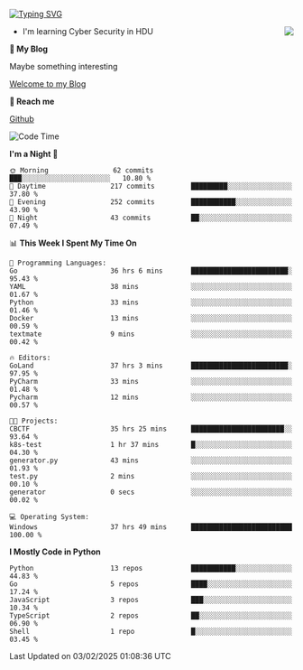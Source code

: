[![Typing SVG](https://readme-typing-svg.herokuapp.com?font=Fira+Code&pause=1000&random=false&width=450&height=60&lines=Hello+%F0%9F%91%8B%F0%9F%8F%BB;I'm+JBNRZ)](https://git.io/typing-svg)

<a href="#">
  <img align="right" src="https://github-readme-stats.vercel.app/api?username=JBNRZ&show_icons=true&bg_color=15,f2f7fd,E0EAFC" />
</a>

- I'm learning Cyber Security in HDU

 **🌱 My Blog**

Maybe something interesting

[Welcome to my Blog](https://jbnrz.com.cn/)

 **💬 Reach me** 

[Github](https://github.com/JBNRZ)


<!--START_SECTION:waka-->
![Code Time](http://img.shields.io/badge/Code%20Time-924%20hrs%2047%20mins-blue)

**I'm a Night 🦉** 

```text
🌞 Morning                62 commits          ███░░░░░░░░░░░░░░░░░░░░░░   10.80 % 
🌆 Daytime                217 commits         █████████░░░░░░░░░░░░░░░░   37.80 % 
🌃 Evening                252 commits         ███████████░░░░░░░░░░░░░░   43.90 % 
🌙 Night                  43 commits          ██░░░░░░░░░░░░░░░░░░░░░░░   07.49 % 
```


📊 **This Week I Spent My Time On** 

```text
💬 Programming Languages: 
Go                       36 hrs 6 mins       ████████████████████████░   95.43 % 
YAML                     38 mins             ░░░░░░░░░░░░░░░░░░░░░░░░░   01.67 % 
Python                   33 mins             ░░░░░░░░░░░░░░░░░░░░░░░░░   01.46 % 
Docker                   13 mins             ░░░░░░░░░░░░░░░░░░░░░░░░░   00.59 % 
textmate                 9 mins              ░░░░░░░░░░░░░░░░░░░░░░░░░   00.42 % 

🔥 Editors: 
GoLand                   37 hrs 3 mins       ████████████████████████░   97.95 % 
PyCharm                  33 mins             ░░░░░░░░░░░░░░░░░░░░░░░░░   01.48 % 
Pycharm                  12 mins             ░░░░░░░░░░░░░░░░░░░░░░░░░   00.57 % 

🐱‍💻 Projects: 
CBCTF                    35 hrs 25 mins      ███████████████████████░░   93.64 % 
k8s-test                 1 hr 37 mins        █░░░░░░░░░░░░░░░░░░░░░░░░   04.30 % 
generator.py             43 mins             ░░░░░░░░░░░░░░░░░░░░░░░░░   01.93 % 
test.py                  2 mins              ░░░░░░░░░░░░░░░░░░░░░░░░░   00.10 % 
generator                0 secs              ░░░░░░░░░░░░░░░░░░░░░░░░░   00.02 % 

💻 Operating System: 
Windows                  37 hrs 49 mins      █████████████████████████   100.00 % 
```

**I Mostly Code in Python** 

```text
Python                   13 repos            ███████████░░░░░░░░░░░░░░   44.83 % 
Go                       5 repos             ████░░░░░░░░░░░░░░░░░░░░░   17.24 % 
JavaScript               3 repos             ███░░░░░░░░░░░░░░░░░░░░░░   10.34 % 
TypeScript               2 repos             ██░░░░░░░░░░░░░░░░░░░░░░░   06.90 % 
Shell                    1 repo              █░░░░░░░░░░░░░░░░░░░░░░░░   03.45 % 
```




 Last Updated on 03/02/2025 01:08:36 UTC
<!--END_SECTION:waka-->
